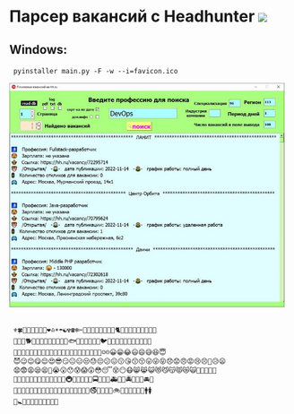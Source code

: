 # Парсер вакансий с Headhunter <img src="https://i.hh.ru/logos/svg/hh.ru__min_.svg" height="32"/>

## Windows:
     pyinstaller main.py -F -w --i=favicon.ico

<img src="preview.jpg" height="400">

## 

     ⚜🍀🌼🌻🌺🌹🌸🌷❤♎☀☂☯☢☎❄✂🐀🐁🐂🐃🐄🐅🐆🐇🐈🐉🐊🐋🐌🐍🐎🐏🐐🐑
     🐒🐓🐔🐕🐖🐗🐘🐙🐚🐛🐜🐝🐞🐟🐠🐡🐢🐣🐤🐥🐦🐧🐨🐩🐪🐫🐬🐭🐮🐯🐰🐱
     🐲🐳🐴🐵🐶🐷🐸🐹🐺🐻🐼🐽🐾😸😹😺😻😼😽😾😿🙀☺☹😀😁😂😃😄😅😆😇
     😈😉😊😋😌😍😎😏😐😑😒😓😔😕😖😗😘😙😚😛😜😝😞😟😠😡😢😣😤😥😦
     😧😨😩😪😫😬😭😮😯😰😱😲😳😴😵😶😷😸😹😺😻😼😽😾😿🙀🙅🙆🙇🙈🙉
     🙊🙋🙌🙍🙎🙏🚀🚁🚂🚃🚄🚅🚆🚇🚈🚉🚊🚋🚌🚍🚎🚏🚐🚑🚒🚓🚔🚕🚖🚗🚘🚙
     🚚🚛🚜🚝🚞🚟🚠🚡🚢🚣🚤🚥🚦🚧🚨🚩🚪🚫🚬🚭🚮🚯🚰🚱🚲🚳🚴🚵🚶🚷🚸🚹🚺
     🚻🚼🚽🚾🚿🛀🛁🛂🛃🛄🛅
